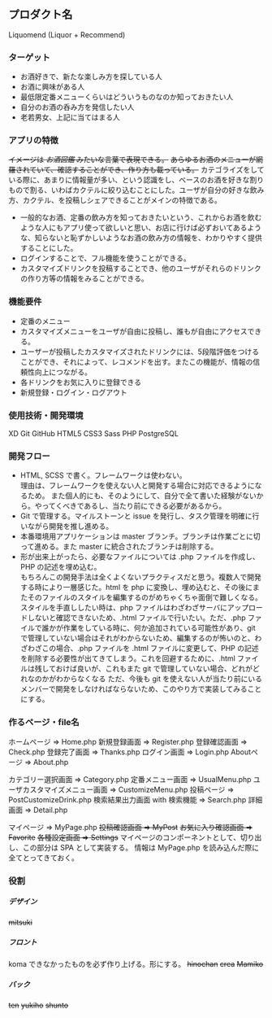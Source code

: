 ## プロダクト名
Liquomend (Liquor + Recommend)

### ターゲット
- お酒好きで、新たな楽しみ方を探している人
- お酒に興味がある人
- 最低限定番メニューくらいはどういうものなのか知っておきたい人
- 自分のお酒の呑み方を発信したい人
- 老若男女、上記に当てはまる人

### アプリの特徴
~~イメージは _お酒図鑑_ みたいな言葉で表現できる。~~
~~あらゆるお酒のメニューが網羅されていて、確認することができ、作り方も載っている。~~
カテゴライズをしている際に、あまりに情報量が多い、という認識をし、ベースのお酒を好きな割りもので割る、いわばカクテルに絞り込むことにした。ユーザが自分の好きな飲み方、カクテル、を投稿しシェアできることがメインの特徴である。
- 一般的なお酒、定番の飲み方を知っておきたいという、これからお酒を飲むような人にもアプリ使って欲しいと思い、お店に行けば必ずおいてあるような、知らないと恥ずかしいようなお酒の飲み方の情報を、わかりやすく提供することにした。
- ログインすることで、フル機能を使うことができる。
- カスタマイズドリンクを投稿することでき、他のユーザがそれらのドリンクの作り方等の情報をみることができる。

### 機能要件
- 定番のメニュー
- カスタマイズメニューをユーザが自由に投稿し、誰もが自由にアクセスできる。
- ユーザーが投稿したカスタマイズされたドリンクには、5段階評価をつけることができ、それによって、レコメンドを出す。またこの機能が、情報の信頼性向上につながる。
- 各ドリンクをお気に入りに登録できる
- 新規登録・ログイン・ログアウト

### 使用技術・開発環境
XD
Git
GitHub
HTML5
CSS3
Sass
PHP
PostgreSQL

### 開発フロー
- HTML, SCSS で書く。フレームワークは使わない。<br>
理由は、フレームワークを使えない人と開発する場合に対応できるようになるため。
また個人的にも、そのようにして、自分で全て書いた経験がないから。やってくべきであるし、当たり前にできる必要があるから。
- Git で管理する。マイルストーンと issue を発行し、タスク管理を明確に行いながら開発を推し進める。
- 本番環境用アプリケーションは master ブランチ。ブランチは作業ごとに切って進める。また master に統合されたブランチは削除する。
- 形が出来上がったら、必要なファイルについては .php ファイルを作成し、PHP の記述を埋め込む。<br>
もちろんこの開発手法は全くよくないプラクティスだと思う。複数人で開発する時により一層感じた。html を php に変換し、埋め込むと、その後にまたそのファイルのスタイルを編集するのがめちゃくちゃ面倒で難しくなる。
スタイルを手直ししたい時は、php ファイルはわざわざサーバにアップロードしないと確認できないため、.html ファイルで行いたい。ただ、.php ファイルで誰かが作業をしている時に、何か追加されている可能性があり、git で管理していない場合はそれがわからないため、編集するのが怖いのと、わざわざこの場合、.php ファイルを .html ファイルに変更して、PHP の記述を削除する必要性が出てきてしまう。これを回避するために、.html ファイルは残しておけば良いが、これもまた git で管理していない場合、どれがどれなのかがわからなくなる
ただ、今後も git を使えない人が当たり前にいるメンバーで開発をしなければならないため、このやり方で実装してみることにする。

### 作るページ・file名
ホームページ => Home.php
新規登録画面 => Register.php
登録確認画面 => Check.php
登録完了画面 => Thanks.php
ログイン画面 => Login.php
Aboutページ => About.php

カテゴリー選択画面 => Category.php
定番メニュー画面 => UsualMenu.php
ユーザカスタマイズメニュー画面 => CustomizeMenu.php
投稿ページ => PostCustomizeDrink.php
検索結果出力画面 with 検索機能 => Search.php
詳細画面 => Detail.php

マイページ => MyPage.php
~~投稿確認画面 => MyPost~~
~~お気に入り確認画面 => Favorite~~
~~各種設定画面 => Settings~~
マイページのコンポーネントとして、切り出し、この部分は SPA として実装する。
情報は MyPage.php を読み込んだ際に全てとってきておく。

### 役割
##### デザイン
~~mitsuki~~

##### フロント
koma
できなかったものを必ず作り上げる。形にする。
~~hinochan~~
~~crea~~
~~Mamiko~~

##### バック
~~ten~~
~~yukiho~~
~~shunto~~
